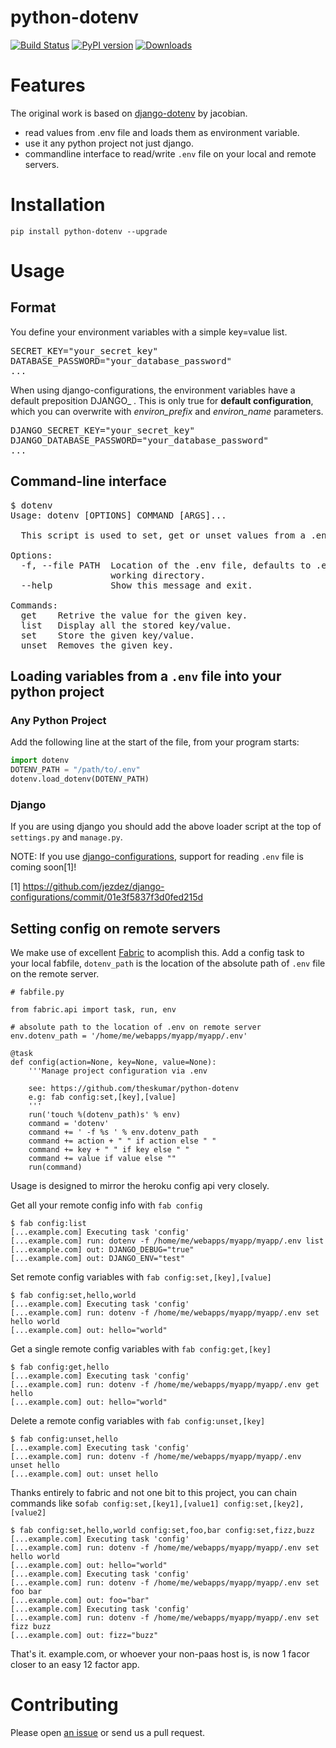 # python-dotenv

[![Build Status](https://travis-ci.org/theskumar/python-dotenv.svg?branch=master)](https://travis-ci.org/theskumar/python-dotenv) [![PyPI version](https://badge.fury.io/py/python-dotenv.svg)](http://badge.fury.io/py/python-dotenv) [![Downloads](https://pypip.in/download/python-dotenv/badge.svg)](https://pypi.python.org/pypi/python-dotenv/)

# Features

The original work is based on [django-dotenv](https://github.com/jacobian/django-dotenv) by jacobian. 

- read values from .env file and loads them as environment variable.
- use it any python project not just django. 
- commandline interface to read/write `.env` file on your local and remote servers.


# Installation

```
pip install python-dotenv --upgrade
```

# Usage

## Format
You define your environment variables with a simple key=value list.

<pre>
SECRET_KEY="your_secret_key"
DATABASE_PASSWORD="your_database_password"
...
</pre>

When using django-configurations, the environment variables have a default
preposition DJANGO_ .
This is only true for **default configuration**, which you can overwrite 
with *environ_prefix* and *environ_name* parameters.

<pre>
DJANGO_SECRET_KEY="your_secret_key"
DJANGO_DATABASE_PASSWORD="your_database_password"
...
</pre>

## Command-line interface

<pre>
$ dotenv
Usage: dotenv [OPTIONS] COMMAND [ARGS]...

  This script is used to set, get or unset values from a .env file.

Options:
  -f, --file PATH  Location of the .env file, defaults to .env file in current
                   working directory.
  --help           Show this message and exit.

Commands:
  get    Retrive the value for the given key.
  list   Display all the stored key/value.
  set    Store the given key/value.
  unset  Removes the given key.
</pre>

## Loading variables from a `.env` file into your python project

### Any Python Project

Add the following line at the start of the file, from your program starts:

```python
import dotenv
DOTENV_PATH = "/path/to/.env"
dotenv.load_dotenv(DOTENV_PATH)
```

### Django

If you are using django you should add the above loader script at the top of `settings.py` and `manage.py`. 

NOTE: If you use [django-configurations], support for reading `.env` file is coming soon[1]!

[1] https://github.com/jezdez/django-configurations/commit/01e3f5837f3d0fed215d

[django-configurations]: https://github.com/jezdez/django-configurations


## Setting config on remote servers

We make use of excellent [Fabric] to acomplish this. Add a config task to your local fabfile, `dotenv_path` is the location of the absolute path of `.env` file on the remote server.

[Fabric]: http://www.fabfile.org/

```
# fabfile.py

from fabric.api import task, run, env

# absolute path to the location of .env on remote server
env.dotenv_path = '/home/me/webapps/myapp/myapp/.env'

@task
def config(action=None, key=None, value=None):
    '''Manage project configuration via .env

    see: https://github.com/theskumar/python-dotenv
    e.g: fab config:set,[key],[value]
    '''
    run('touch %(dotenv_path)s' % env)
    command = 'dotenv'
    command += ' -f %s ' % env.dotenv_path
    command += action + " " if action else " "
    command += key + " " if key else " "
    command += value if value else ""
    run(command)
```

Usage is designed to mirror the heroku config api very closely.

Get all your remote config info with `fab config`
```
$ fab config:list
[...example.com] Executing task 'config'
[...example.com] run: dotenv -f /home/me/webapps/myapp/myapp/.env list
[...example.com] out: DJANGO_DEBUG="true"
[...example.com] out: DJANGO_ENV="test"
```

Set remote config variables with `fab config:set,[key],[value]`
```
$ fab config:set,hello,world
[...example.com] Executing task 'config'
[...example.com] run: dotenv -f /home/me/webapps/myapp/myapp/.env set hello world
[...example.com] out: hello="world"
```

Get a single remote config variables with `fab config:get,[key]`
```
$ fab config:get,hello
[...example.com] Executing task 'config'
[...example.com] run: dotenv -f /home/me/webapps/myapp/myapp/.env get hello
[...example.com] out: hello="world"
```

Delete a remote config variables with `fab config:unset,[key]`
```
$ fab config:unset,hello
[...example.com] Executing task 'config'
[...example.com] run: dotenv -f /home/me/webapps/myapp/myapp/.env unset hello
[...example.com] out: unset hello
```

Thanks entirely to fabric and not one bit to this project, you can chain commands like so`fab config:set,[key1],[value1] config:set,[key2],[value2]`
```
$ fab config:set,hello,world config:set,foo,bar config:set,fizz,buzz
[...example.com] Executing task 'config'
[...example.com] run: dotenv -f /home/me/webapps/myapp/myapp/.env set hello world
[...example.com] out: hello="world"
[...example.com] Executing task 'config'
[...example.com] run: dotenv -f /home/me/webapps/myapp/myapp/.env set foo bar
[...example.com] out: foo="bar"
[...example.com] Executing task 'config'
[...example.com] run: dotenv -f /home/me/webapps/myapp/myapp/.env set fizz buzz
[...example.com] out: fizz="buzz"
```

That's it. example.com, or whoever your non-paas host is, is now 1 facor closer to an easy 12 factor app.

# Contributing

Please open [an issue] or send us a pull request.

[an issue]: https://github.com/theskumar/python-dotenv/issues/new
